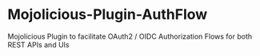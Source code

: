 # Mojolicious-Plugin-AuthFlow
Mojolicious Plugin to facilitate OAuth2 / OIDC Authorization Flows for both REST APIs and UIs
